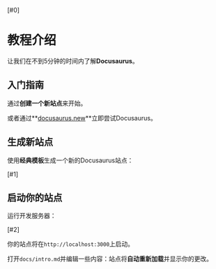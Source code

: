 [#0]

# 教程介绍

让我们在不到5分钟的时间内了解**Docusaurus**。

## 入门指南

通过**创建一个新站点**来开始。

或者通过**[docusaurus.new](https://docusaurus.new)**立即尝试Docusaurus。

## 生成新站点

使用**经典模板**生成一个新的Docusaurus站点：

[#1]

## 启动你的站点

运行开发服务器：

[#2]

你的站点将在`http://localhost:3000`上启动。

打开`docs/intro.md`并编辑一些内容：站点将**自动重新加载**并显示你的更改。